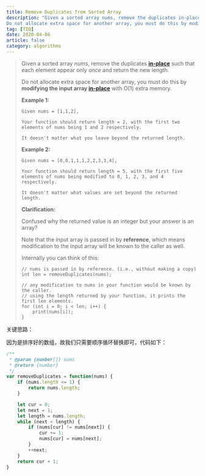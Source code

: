 ```yaml
---
title: Remove Duplicates from Sorted Array
description: "Given a sorted array nums, remove the duplicates in-place such that each element appear only once and return the new length.
Do not allocate extra space for another array, you must do this by modifying the input array in-place with O(1) extra memory."
tag: [TIQ]
date: 2020-04-08
article: false
category: algorithms
---
```


> Given a sorted array *nums*, remove the duplicates [**in-place**](https://en.wikipedia.org/wiki/In-place_algorithm) such that each element appear only *once* and return the new length.
>
> Do not allocate extra space for another array, you must do this by **modifying the input array [in-place](https://en.wikipedia.org/wiki/In-place_algorithm)** with O(1) extra memory.
>
> **Example 1:**
>
> ```
> Given nums = [1,1,2],
> 
> Your function should return length = 2, with the first two elements of nums being 1 and 2 respectively.
> 
> It doesn't matter what you leave beyond the returned length.
> ```
>
> **Example 2:**
>
> ```
> Given nums = [0,0,1,1,1,2,2,3,3,4],
> 
> Your function should return length = 5, with the first five elements of nums being modified to 0, 1, 2, 3, and 4 respectively.
> 
> It doesn't matter what values are set beyond the returned length.
> ```
>
> **Clarification:**
>
> Confused why the returned value is an integer but your answer is an array?
>
> Note that the input array is passed in by **reference**, which means modification to the input array will be known to the caller as well.
>
> Internally you can think of this:
>
> ```
> // nums is passed in by reference. (i.e., without making a copy)
> int len = removeDuplicates(nums);
> 
> // any modification to nums in your function would be known by the caller.
> // using the length returned by your function, it prints the first len elements.
> for (int i = 0; i < len; i++) {
>     print(nums[i]);
> }
> ```

关键思路：

因为是排序好的数组，故我们只需要顺序循环替换即可，代码如下：

```javascript
/**
 * @param {number[]} nums
 * @return {number}
 */
var removeDuplicates = function(nums) {
    if (nums.length <= 1) {
        return nums.length;
    }

    let cur = 0;
    let next = 1;
    let length = nums.length;
    while (next < length) {
        if (nums[cur] != nums[next]) {
            cur += 1;
            nums[cur] = nums[next];
        }
        ++next;
    }
    return cur + 1;
}
```

